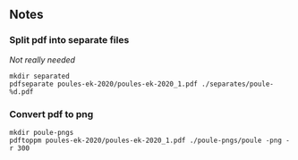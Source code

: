 ## Notes

### Split pdf into separate files
*Not really needed*
```
mkdir separated
pdfseparate poules-ek-2020/poules-ek-2020_1.pdf ./separates/poule-%d.pdf
```

### Convert pdf to png
```
mkdir poule-pngs
pdftoppm poules-ek-2020/poules-ek-2020_1.pdf ./poule-pngs/poule -png -r 300
```
